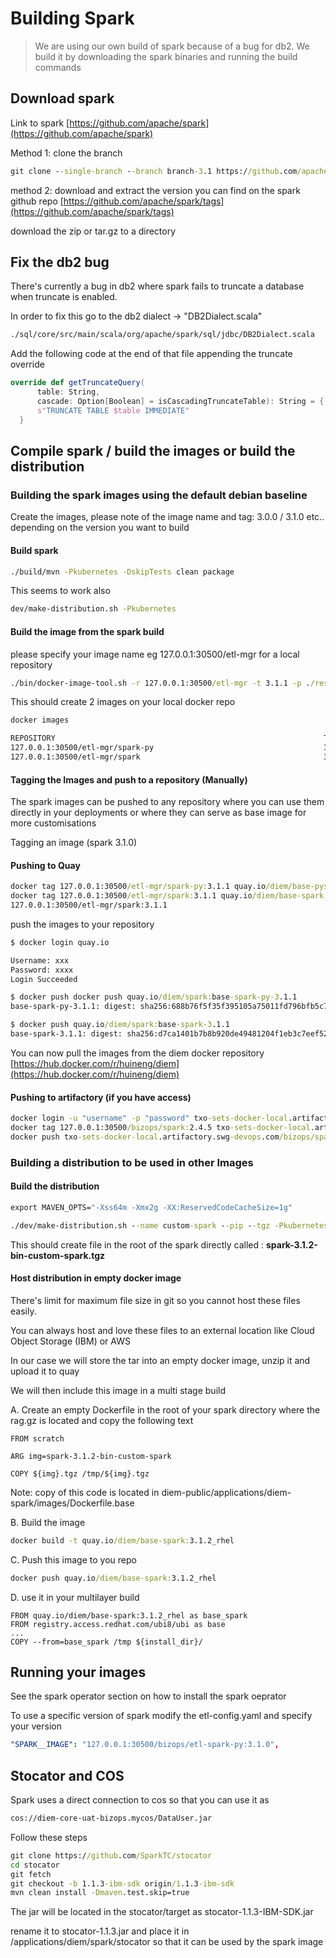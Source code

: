 # Building Spark

> We are using our own build of spark because of a bug for db2. We build it by downloading the spark binaries and running the build commands

## Download spark

Link to spark [https://github.com/apache/spark](https://github.com/apache/spark)

Method 1: clone the branch

```cmd
git clone --single-branch --branch branch-3.1 https://github.com/apache/spark
```

method 2: download and extract the version you can find on the spark github repo [https://github.com/apache/spark/tags](https://github.com/apache/spark/tags)

download the zip or tar.gz to a directory

## Fix the db2 bug

There's currently a bug in db2 where spark fails to truncate a database when truncate is enabled.

In order to fix this go to the db2 dialect -> "DB2Dialect.scala"

```cmd
./sql/core/src/main/scala/org/apache/spark/sql/jdbc/DB2Dialect.scala
```

Add the following code at the end of that file appending the truncate override

```scala
override def getTruncateQuery(
      table: String,
      cascade: Option[Boolean] = isCascadingTruncateTable): String = {
      s"TRUNCATE TABLE $table IMMEDIATE"
  }
```

## Compile spark / build the images or build the distribution

### Building the spark images using the default debian baseline

Create the images, please note of the image name and tag: 3.0.0  / 3.1.0 etc.. depending on the version you want to build

#### Build spark

```cmd
./build/mvn -Pkubernetes -DskipTests clean package
```

This seems to work also

```cmd
dev/make-distribution.sh -Pkubernetes
```

#### Build the image from the spark build

please specify your image name eg 127.0.0.1:30500/etl-mgr for a local repository

```cmd
./bin/docker-image-tool.sh -r 127.0.0.1:30500/etl-mgr -t 3.1.1 -p ./resource-managers/kubernetes/docker/src/main/dockerfiles/spark/bindings/python/Dockerfile build
```

This should create 2 images on your local docker repo

```cmd
docker images

REPOSITORY                                                            TAG                   IMAGE ID       CREATED             SIZE
127.0.0.1:30500/etl-mgr/spark-py                                      3.1.0                 ce1b7ed87b14   2 minutes ago       861MB
127.0.0.1:30500/etl-mgr/spark                                         3.1.0                 54dfef9448b3   3 minutes ago       483MB
```

#### Tagging the Images and push to a repository (Manually)

The spark images can be pushed to any repository where you can use them directly in your deployments or where they can serve as base image for more customisations

Tagging an image (spark 3.1.0)

#### Pushing to Quay

```cmd
docker tag 127.0.0.1:30500/etl-mgr/spark-py:3.1.1 quay.io/diem/base-pyspark:3.1.1
docker tag 127.0.0.1:30500/etl-mgr/spark:3.1.1 quay.io/diem/base-spark:3.1.1
127.0.0.1:30500/etl-mgr/spark:3.1.1
```

push the images to your repository

```cmd
$ docker login quay.io

Username: xxx
Password: xxxx
Login Succeeded

$ docker push docker push quay.io/diem/spark:base-spark-py-3.1.1
base-spark-py-3.1.1: digest: sha256:688b76f5f35f395105a75011fd796bfb5c7e5851eefbc87c19b536f78631f7ef size: 4300

$ docker push quay.io/diem/spark:base-spark-3.1.1
base-spark-3.1.1: digest: sha256:d7ca1401b7b8b920de49481204f1eb3c7eef52bbb06326717b6f63a349c8c48a size: 3459
```

You can now pull the images from the diem docker repository [https://hub.docker.com/r/huineng/diem](https://hub.docker.com/r/huineng/diem)

#### Pushing to artifactory (if you have access)

```cmd
docker login -u "username" -p "password" txo-sets-docker-local.artifactory.swg-devops.com
docker tag 127.0.0.1:30500/bizops/spark:2.4.5 txo-sets-docker-local.artifactory.swg-devops.com/bizops/spark-java:2.4.5
docker push txo-sets-docker-local.artifactory.swg-devops.com/bizops/spark-java:2.4.5
```

### Building a distribution to be used in other Images

#### Build the distribution

```cmd
export MAVEN_OPTS="-Xss64m -Xmx2g -XX:ReservedCodeCacheSize=1g"
```

```cmd
./dev/make-distribution.sh --name custom-spark --pip --tgz -Pkubernetes
```

This should create file in the root of the spark directly called : **spark-3.1.2-bin-custom-spark.tgz**

#### Host distribution in empty docker image

There's limit for maximum file size in git so you cannot host these files easily.

You can always host and love these files to an external location like Cloud Object Storage (IBM) or AWS

In our case we will store the tar into an empty docker image, unzip it and upload it to quay

We will then include this image in a multi stage build

A. Create an empty Dockerfile in the root of your spark directory where the rag.gz is located and copy the following text

  ```Docker
  FROM scratch

  ARG img=spark-3.1.2-bin-custom-spark

  COPY ${img}.tgz /tmp/${img}.tgz
  ```

  Note: copy of this code is located in diem-public/applications/diem-spark/images/Dockerfile.base

B. Build the image

  ```cmd
  docker build -t quay.io/diem/base-spark:3.1.2_rhel
  ```

C. Push this image to you repo

  ```cmd
  docker push quay.io/diem/base-spark:3.1.2_rhel
  ```

D. use it in your multilayer build

```docker
FROM quay.io/diem/base-spark:3.1.2_rhel as base_spark
FROM registry.access.redhat.com/ubi8/ubi as base
...
COPY --from=base_spark /tmp ${install_dir}/
```

## Running your images

See the spark operator section on how to install the spark oeprator

To use a specific version of spark modify the etl-config.yaml and specify your version

```yaml
"SPARK__IMAGE": "127.0.0.1:30500/bizops/etl-spark-py:3.1.0",
```

## Stocator and COS

Spark uses a direct connection to cos so that you can use it as

```txt
cos://diem-core-uat-bizops.mycos/DataUser.jar
```

Follow these steps

```cmd
git clone https://github.com/SparkTC/stocator
cd stocator
git fetch
git checkout -b 1.1.3-ibm-sdk origin/1.1.3-ibm-sdk
mvn clean install -Dmaven.test.skip=true
```

The jar will be located in the stocator/target as stocator-1.1.3-IBM-SDK.jar

rename it to stocator-1.1.3.jar and place it in /applications/diem/spark/stocator so that it can be used by the spark image

